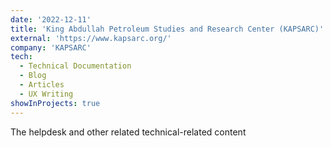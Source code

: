 ```yaml
---
date: '2022-12-11'
title: 'King Abdullah Petroleum Studies and Research Center (KAPSARC)'
external: 'https://www.kapsarc.org/'
company: 'KAPSARC'
tech:
  - Technical Documentation
  - Blog
  - Articles
  - UX Writing
showInProjects: true
---
```


The helpdesk and other related technical-related content
